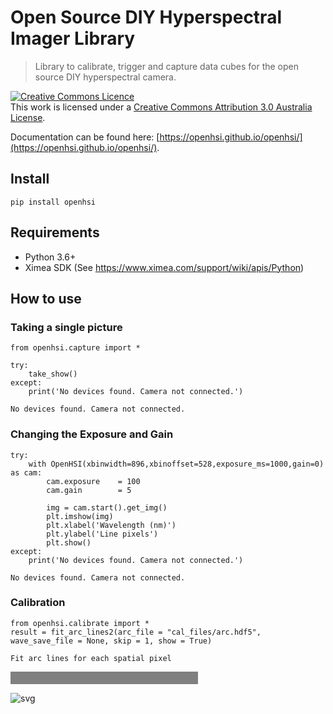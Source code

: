# Open Source DIY Hyperspectral Imager Library
> Library to calibrate, trigger and capture data cubes for the open source DIY hyperspectral camera. 


<a rel="license" href="http://creativecommons.org/licenses/by/3.0/au/"><img alt="Creative Commons Licence" style="border-width:0" src="https://i.creativecommons.org/l/by/3.0/au/88x31.png" /></a><br />This work is licensed under a <a rel="license" href="http://creativecommons.org/licenses/by/3.0/au/">Creative Commons Attribution 3.0 Australia License</a>.

Documentation can be found here: [https://openhsi.github.io/openhsi/](https://openhsi.github.io/openhsi/).

## Install

`pip install openhsi`

## Requirements

- Python 3.6+
- Ximea SDK (See https://www.ximea.com/support/wiki/apis/Python)

## How to use

### Taking a single picture

```
from openhsi.capture import *

try:
    take_show()
except:
    print('No devices found. Camera not connected.')
```

    No devices found. Camera not connected.


### Changing the Exposure and Gain

```
try:
    with OpenHSI(xbinwidth=896,xbinoffset=528,exposure_ms=1000,gain=0) as cam:
        cam.exposure    = 100
        cam.gain        = 5

        img = cam.start().get_img()
        plt.imshow(img)
        plt.xlabel('Wavelength (nm)')
        plt.ylabel('Line pixels')
        plt.show()
except:
    print('No devices found. Camera not connected.')
```

    No devices found. Camera not connected.


### Calibration

```
from openhsi.calibrate import *
result = fit_arc_lines2(arc_file = "cal_files/arc.hdf5", wave_save_file = None, skip = 1, show = True)
```

    Fit arc lines for each spatial pixel




<div>
    <style>
        /* Turns off some styling */
        progress {
            /* gets rid of default border in Firefox and Opera. */
            border: none;
            /* Needs to be in here for Safari polyfill so background images work as expected. */
            background-size: auto;
        }
        .progress-bar-interrupted, .progress-bar-interrupted::-webkit-progress-bar {
            background: #F44336;
        }
    </style>
  <progress value='0' class='' max='896' style='width:300px; height:20px; vertical-align: middle;'></progress>

</div>




![svg](docs/images/output_10_2.svg)

